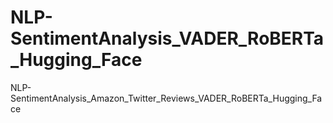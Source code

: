 # NLP-SentimentAnalysis_VADER_RoBERTa_Hugging_Face
NLP-SentimentAnalysis_Amazon_Twitter_Reviews_VADER_RoBERTa_Hugging_Face

